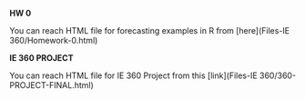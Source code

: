 **HW 0**

You can reach HTML file for forecasting examples in R from [here](Files-IE 360/Homework-0.html)

**IE 360 PROJECT**

You can reach HTML file for IE 360 Project from this [link](Files-IE 360/360-PROJECT-FINAL.html)
